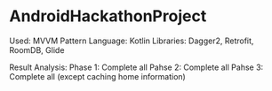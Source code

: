 # AndroidHackathonProject

Used: MVVM Pattern
Language: Kotlin
Libraries: Dagger2, Retrofit, RoomDB, Glide

Result Analysis:
Phase 1: Complete all
Pahse 2: Complete all
Pahse 3: Complete all (except caching home information)
